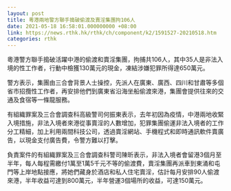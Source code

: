 ```yaml
---
layout: post
title: 粵港兩地警方聯手搗破偷渡及賣淫集團拘106人
date: 2021-05-18 16:58:01.000000000 +08:00
link: https://news.rthk.hk/rthk/ch/component/k2/1591527-20210518.htm
categories: rthk
---
```


粵港警方聯手搗破活躍中港的偷渡和賣淫集團，拘捕共106人，其中35人是非法入境的性工作者，行動中檢獲130萬元的現金，凍結涉嫌犯罪所得達650萬元。

警方表示，集團由三合會背景人士操控，先派人在廣東、廣西、四川和甘肅等多個省市招攬性工作者，再安排他們到廣東省沿海坐船偷渡來港，集團會提供往來的交通及食宿等一條龍服務。

有組織罪案及三合會調查科高級警司何振東表示，去年初因為疫情，中港兩地收緊入境措施，非法入境者來港從事賣淫的人數增加，犯罪集團偷運非法入境者的工作分工精細，加上利用兩間科技公司，透過賣淫網站、手機程式和即時通訊軟件賣廣告，以現金支付廣告費，令警方難以打擊。

負責案件的有組織罪案及三合會調查科警司陳昕表示，非法入境者會留港3個月至半年，每人每程需繳付1萬至1萬5千元不等的偷渡費，賣淫集團再派車到東涌和屯門等上岸地點接應，將她們藏身於酒店和私人住宅賣淫，估計每月安排90人偷渡來港，半年收益可達到800萬元，半年營運3個場所的收益，可達150萬元。
